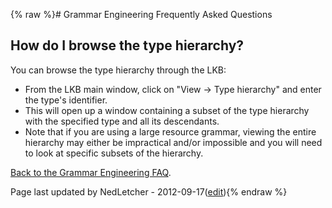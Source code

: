 {% raw %}# Grammar Engineering Frequently Asked Questions

## How do I browse the type hierarchy?

You can browse the type hierarchy through the LKB:

- From the LKB main window, click on "View -&gt; Type hierarchy" and
enter the type's identifier.
- This will open up a window containing a subset of the type hierarchy
with the specified type and all its descendants.
- Note that if you are using a large resource grammar, viewing the
entire hierarchy may either be impractical and/or impossible and you
will need to look at specific subsets of the hierarchy.

[Back to the Grammar Engineering FAQ](/GrammarEngineeringFaq).

Page last updated by NedLetcher - 2012-09-17([edit](https://github.com/delph-in/docs/wiki/GeFaqViewHierarchy/_edit)){% endraw %}